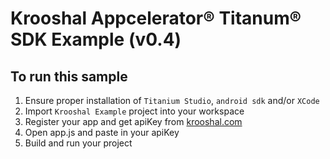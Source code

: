 # Krooshal Appcelerator&reg; Titanum&reg; SDK Example (v0.4)

## To run this sample

1. Ensure proper installation of `Titanium Studio`, `android sdk` and/or `XCode`
1. Import `Krooshal Example` project into your workspace
1. Register your app and get apiKey from [krooshal.com](https://www.krooshal.com/app)
1. Open app.js and paste in your apiKey
1. Build and run your project